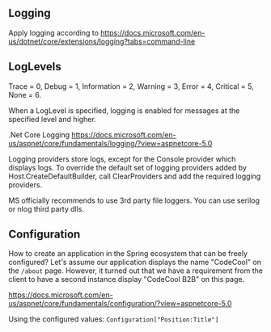 ## Logging
Apply logging according to
https://docs.microsoft.com/en-us/dotnet/core/extensions/logging?tabs=command-line 

## LogLevels
Trace = 0, 
Debug = 1, 
Information = 2, 
Warning = 3, 
Error = 4, 
Critical = 5, 
None = 6.

When a LogLevel is specified, logging is enabled for messages at the specified level and higher.


.Net Core Logging https://docs.microsoft.com/en-us/aspnet/core/fundamentals/logging/?view=aspnetcore-5.0

Logging providers store logs, except for the Console provider which displays logs.
To override the default set of logging providers added by Host.CreateDefaultBuilder, call ClearProviders and add the required logging providers.

MS officially recommends to use 3rd party file loggers. You can use serilog or nlog third party dlls.

## Configuration
How to create an application in the Spring ecosystem that can be freely configured? Let's assume our application displays the name "CodeCool" on the `/about` page. However, it turned out that we have a requirement from the client to have a second instance
display "CodeCool B2B" on this page.

https://docs.microsoft.com/en-us/aspnet/core/fundamentals/configuration/?view=aspnetcore-5.0

Using the configured values:
```Configuration["Position:Title"]```
